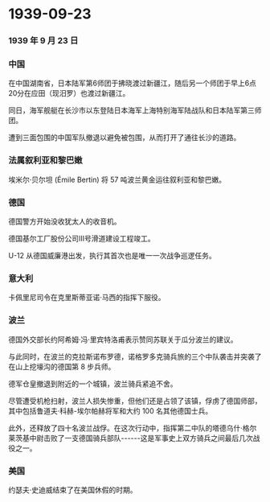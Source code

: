 # 1939-09-23

### 1939 年 9 月 23 日

### 中国

在中国湖南省，日本陆军第6师团于拂晓渡过新疆江，随后另一个师团于早上6点20分在应田（现汨罗）也渡过新疆江。

同日，海军舰艇在长沙市以东登陆日本海军上海特别海军陆战队和日本陆军第三师团。

遭到三面包围的中国军队撤退以避免被包围，从而打开了通往长沙的道路。

### 法属叙利亚和黎巴嫩

埃米尔·贝尔坦 (Émile Bertin) 将 57 吨波兰黄金运往叙利亚和黎巴嫩。

### 德国

德国警方开始没收犹太人的收音机。

德国基尔工厂股份公司Ⅲ号滑道建设工程竣工。

U-12 从德国威廉港出发，执行其首次也是唯一一次战争巡逻任务。

### 意大利

卡佩里尼司令在克里斯蒂亚诺·马西的指挥下服役。

### 波兰

德国外交部长约阿希姆·冯·里宾特洛甫表示赞同苏联关于瓜分波兰的建议。

与此同时，在波兰的克拉斯诺布罗德，诺格罗多克骑兵旅的三个中队袭击并突袭了在山上挖壕沟的德国第
8 步兵师。

德军仓皇撤退到附近的一个城镇，波兰骑兵紧追不舍。

尽管遭受机枪扫射，波兰人损失惨重，但他们还是占领了该镇，俘虏了德国师部，其中包括鲁道夫·科赫-埃尔帕赫将军和大约
100 名其他德国士兵。

此外，还释放了四十名波兰战俘。在这次行动中，指挥第二中队的塔德乌什·格尔莱茨基中尉击败了一支德国骑兵部队------这是军事史上双方骑兵之间最后几次战役之一。

### 美国

约瑟夫·史迪威结束了在美国休假的时期。
